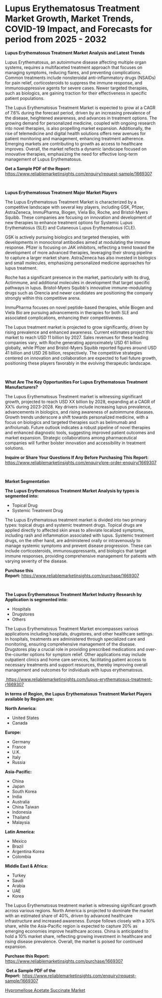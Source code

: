 <p><h1>Lupus Erythematosus Treatment Market Growth, Market Trends, COVID-19 Impact, and Forecasts for period from 2025 - 2032</h1></p><p><strong>Lupus Erythematosus Treatment Market Analysis and Latest Trends</strong></p>
<p><p>Lupus Erythematosus, an autoimmune disease affecting multiple organ systems, requires a multifaceted treatment approach that focuses on managing symptoms, reducing flares, and preventing complications. Common treatments include nonsteroidal anti-inflammatory drugs (NSAIDs) for pain relief, corticosteroids to suppress the immune response, and immunosuppressive agents for severe cases. Newer targeted therapies, such as biologics, are gaining traction for their effectiveness in specific patient populations.</p><p>The Lupus Erythematosus Treatment Market is expected to grow at a CAGR of 7.6% during the forecast period, driven by an increasing prevalence of the disease, heightened awareness, and advances in treatment options. The growing demand for personalized medicine, coupled with ongoing research into novel therapies, is also propelling market expansion. Additionally, the rise of telemedicine and digital health solutions offers new avenues for patient monitoring and management, enhancing treatment adherence. Emerging markets are contributing to growth as access to healthcare improves. Overall, the market reflects a dynamic landscape focused on innovative therapies, emphasizing the need for effective long-term management of Lupus Erythematosus.</p></p>
<p><strong>Get a Sample PDF of the Report:&nbsp;</strong> <a href="https://www.reliablemarketinsights.com/enquiry/request-sample/1669307?utm_campaign=3188&utm_medium=2&utm_source=Github&utm_content=ia&utm_term=08032025&utm_id=lupus-erythematosus-treatment">https://www.reliablemarketinsights.com/enquiry/request-sample/1669307</a></p>
<p>&nbsp;</p>
<p><strong>Lupus Erythematosus Treatment Major Market Players</strong></p>
<p><p>The Lupus Erythematosus Treatment Market is characterized by a competitive landscape with several key players, including GSK, Pfizer, AstraZeneca, ImmuPharma, Biogen, Viela Bio, Roche, and Bristol-Myers Squibb. These companies are focusing on innovation and development of new therapies to enhance treatment options for Systemic Lupus Erythematosus (SLE) and Cutaneous Lupus Erythematosus (CLE).</p><p>GSK is actively pursuing biologics and targeted therapies, with developments in monoclonal antibodies aimed at modulating the immune response. Pfizer is focusing on JAK inhibitors, reflecting a trend toward the development of more advanced therapies, leveraging their strong pipeline to capture a larger market share. AstraZeneca has also invested in biologics and small molecules, emphasizing personalized medicine approaches for lupus treatment.</p><p>Roche has a significant presence in the market, particularly with its drug, Actimmune, and additional molecules in development that target specific pathways in lupus. Bristol-Myers Squibb's innovative immune-modulating drugs such as Orencia and newer candidates are positioning the company strongly within this competitive arena. </p><p>ImmuPharma focuses on novel peptide-based therapies, while Biogen and Viela Bio are pursuing advancements in therapies for both SLE and associated complications, enhancing their competitiveness.</p><p>The Lupus treatment market is projected to grow significantly, driven by rising prevalence and enhanced awareness. Current estimates project this market to reach USD 11 billion by 2027. Sales revenues for these leading companies vary, with Roche generating approximately USD 61 billion globally, while Pfizer and Bristol-Myers Squibb reported figures around USD 41 billion and USD 26 billion, respectively. The competitive strategies centered on innovation and collaboration are expected to fuel future growth, positioning these players favorably in the evolving therapeutic landscape.</p></p>
<p>&nbsp;</p>
<p><strong>What Are The Key Opportunities For Lupus Erythematosus Treatment Manufacturers?</strong></p>
<p><p>The Lupus Erythematosus Treatment market is witnessing significant growth, projected to reach USD XX billion by 2028, expanding at a CAGR of XX% during 2023-2028. Key drivers include increasing lupus prevalence, advancements in biologics, and rising awareness of autoimmune diseases. Growth trends underscore a shift towards personalized medicine, with a focus on biologics and targeted therapies such as belimumab and anifrolumab. Future outlook indicates a robust pipeline of novel therapies and enhanced diagnostic tools, suggesting improved patient outcomes and market expansion. Strategic collaborations among pharmaceutical companies will further bolster innovation and accessibility in treatment solutions.</p></p>
<p><strong>Inquire or Share Your Questions If Any Before Purchasing This Report:</strong> <a href="https://www.reliablemarketinsights.com/enquiry/pre-order-enquiry/1669307?utm_campaign=3188&utm_medium=2&utm_source=Github&utm_content=ia&utm_term=08032025&utm_id=lupus-erythematosus-treatment">https://www.reliablemarketinsights.com/enquiry/pre-order-enquiry/1669307</a></p>
<p>&nbsp;</p>
<p><strong>Market Segmentation</strong></p>
<p><strong>The Lupus Erythematosus Treatment Market Analysis by types is segmented into:</strong></p>
<p><ul><li>Topical Drug</li><li>Systemic Treatment Drug</li></ul></p>
<p><p>The Lupus Erythematosus treatment market is divided into two primary types: topical drugs and systemic treatment drugs. Topical drugs are applied directly to affected skin areas to alleviate localized symptoms, including rash and inflammation associated with lupus. Systemic treatment drugs, on the other hand, are administered orally or intravenously to manage systemic symptoms and prevent disease progression. These can include corticosteroids, immunosuppressants, and biologics that target immune responses, providing comprehensive management for patients with varying severity of the disease.</p></p>
<p><strong>Purchase this Report:&nbsp;</strong><a href="https://www.reliablemarketinsights.com/purchase/1669307?utm_campaign=3188&utm_medium=2&utm_source=Github&utm_content=ia&utm_term=08032025&utm_id=lupus-erythematosus-treatment">https://www.reliablemarketinsights.com/purchase/1669307</a></p>
<p>&nbsp;</p>
<p><strong>The Lupus Erythematosus Treatment Market Industry Research by Application is segmented into:</strong></p>
<p><ul><li>Hospitals</li><li>Drugstores</li><li>Others</li></ul></p>
<p><p>The Lupus Erythematosus Treatment Market encompasses various applications including hospitals, drugstores, and other healthcare settings. In hospitals, treatments are administered through specialized care and monitoring, ensuring comprehensive management of the disease. Drugstores play a crucial role in providing prescribed medications and over-the-counter options for symptom relief. Other applications may include outpatient clinics and home care services, facilitating patient access to necessary treatments and support resources, thereby improving overall management and outcomes for individuals with lupus erythematosus.</p></p>
<p><a href="https://www.reliablemarketinsights.com/lupus-erythematosus-treatment-r1669307?utm_campaign=3188&utm_medium=2&utm_source=Github&utm_content=ia&utm_term=08032025&utm_id=lupus-erythematosus-treatment">&nbsp;https://www.reliablemarketinsights.com/lupus-erythematosus-treatment-r1669307</a></p>
<p><strong>In terms of Region, the Lupus Erythematosus Treatment Market Players available by Region are:</strong></p>
<p>
    <p> <strong> North America: </strong>
        <ul>
            <li>United States</li>
            <li>Canada</li>
        </ul>
        </p> 
    <p> <strong> Europe: </strong>
        <ul>
            <li>Germany</li>
            <li>France</li>
            <li>U.K.</li>
            <li>Italy</li>
            <li>Russia</li>
        </ul>
        </p> 
    <p> <strong> Asia-Pacific: </strong>
        <ul>
            <li>China</li>
            <li>Japan</li>
            <li>South Korea</li>
            <li>India</li>
            <li>Australia</li>
            <li>China Taiwan</li>
            <li>Indonesia</li>
            <li>Thailand</li>
            <li>Malaysia</li>
        </ul>
        </p> 
    <p> <strong> Latin America: </strong>
        <ul>
            <li>Mexico</li>
            <li>Brazil</li>
            <li>Argentina Korea</li>
            <li>Colombia</li>
        </ul>
        </p> 
    <p> <strong> Middle East & Africa: </strong>
        <ul>
            <li>Turkey</li>
            <li>Saudi</li>
            <li>Arabia</li>
            <li>UAE</li>
            <li>Korea</li>
        </ul>
    </p>
    </p>
<p><p>The Lupus Erythematosus treatment market is witnessing significant growth across various regions. North America is projected to dominate the market with an estimated share of 40%, driven by advanced healthcare infrastructure and increased awareness. Europe follows closely with a 30% share, while the Asia-Pacific region is expected to capture 20% as emerging economies improve healthcare access. China is anticipated to hold a 10% market share, reflecting growing investment in healthcare and rising disease prevalence. Overall, the market is poised for continued expansion.</p></p>
<p><strong>Purchase this Report: </strong><a href="https://www.reliablemarketinsights.com/purchase/1669307?utm_campaign=3188&utm_medium=2&utm_source=Github&utm_content=ia&utm_term=08032025&utm_id=lupus-erythematosus-treatment">https://www.reliablemarketinsights.com/purchase/1669307</a></p>
<p>&nbsp;<strong>Get a Sample PDF of the Report:&nbsp;&nbsp;</strong><a href="https://www.reliablemarketinsights.com/enquiry/request-sample/1669307?utm_campaign=3188&utm_medium=2&utm_source=Github&utm_content=ia&utm_term=08032025&utm_id=lupus-erythematosus-treatment">https://www.reliablemarketinsights.com/enquiry/request-sample/1669307</a></p>
<p><strong></strong></p>
<p><p><a href="https://github.com/guleealhani/Market-Research-Report-List-1/blob/main/hypromellose-acetate-succinate-market.md?utm_campaign=3188&utm_medium=2&utm_source=Github&utm_content=ia&utm_term=08032025&utm_id=lupus-erythematosus-treatment">Hypromellose Acetate Succinate Market</a></p></p>